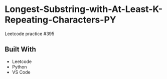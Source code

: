 # Longest-Substring-with-At-Least-K-Repeating-Characters-PY
Leetcode practice #395

## Built With
- Leetcode
- Python
- VS Code
